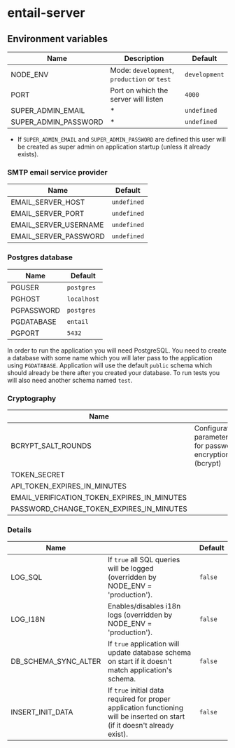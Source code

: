 # entail-server

## Environment variables

Name                                    | Description                                              | Default
----------------------------------------|----------------------------------------------------------|--------
NODE_ENV                                | Mode: `development`, `production` or `test`              | `development`
PORT                                    | Port on which the server will listen                     | `4000`
SUPER_ADMIN_EMAIL                       | *                                                        | `undefined`
SUPER_ADMIN_PASSWORD                    | *                                                        | `undefined`

* If `SUPER_ADMIN_EMAIL` and `SUPER_ADMIN_PASSWORD` are defined this user will be created as super
  admin on application startup (unless it already exists).

### SMTP email service provider

Name                  | Default
----------------------|--------
EMAIL_SERVER_HOST     | `undefined`
EMAIL_SERVER_PORT     | `undefined`
EMAIL_SERVER_USERNAME | `undefined`
EMAIL_SERVER_PASSWORD | `undefined`

### Postgres database

Name       | Default
-----------|---------
PGUSER     | `postgres`
PGHOST     | `localhost`
PGPASSWORD | `postgres`
PGDATABASE | `entail`
PGPORT     | `5432`

In order to run the application you will need PostgreSQL. You need to create a database with some 
name which you will later pass to the application using `PGDATABASE`.  Application will use the 
default `public` schema which should already be there after you created your database. To run tests 
you will also need another schema named `test`.

### Cryptography

Name                                        |                                                          | Default
--------------------------------------------|----------------------------------------------------------|--------
BCRYPT_SALT_ROUNDS                          | Configuration parameter for password encryption (bcrypt) | `10`
TOKEN_SECRET                                |                                                          | `undefined`
API_TOKEN_EXPIRES_IN_MINUTES                |                                                          | `undefined`
EMAIL_VERIFICATION_TOKEN_EXPIRES_IN_MINUTES |                                                          | `undefined`
PASSWORD_CHANGE_TOKEN_EXPIRES_IN_MINUTES    |                                                          | `undefined`

### Details

Name                 |                                                                                                                             | Default
---------------------|-----------------------------------------------------------------------------------------------------------------------------|--------
LOG_SQL              | If `true` all SQL queries will be logged (overridden by NODE_ENV = 'production').                                           | `false`
LOG_I18N             | Enables/disables i18n logs (overridden by NODE_ENV = 'production').                                                         | `false`  
DB_SCHEMA_SYNC_ALTER | If `true` application will update database schema on start if it doesn't match application's schema.                        | `false`
INSERT_INIT_DATA     | If `true` initial data required for proper application functioning will be inserted on start (if it doesn't already exist). | `false`
